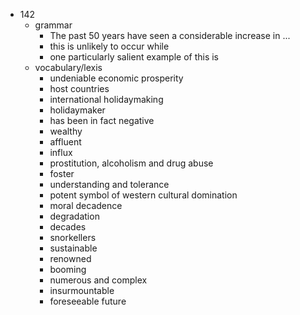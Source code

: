  - 142
    - grammar
        - The past 50 years have seen a considerable increase in ...
        - this is unlikely to occur while 
        - one particularly salient example of this is     
    - vocabulary/lexis
        - undeniable economic prosperity
        - host countries
        - international holidaymaking
        - holidaymaker
        - has been in fact negative
        - wealthy 
        - affluent
        - influx
        - prostitution, alcoholism and drug abuse
        - foster
        - understanding and tolerance
        - potent symbol of western cultural domination
        - moral decadence
        - degradation
        - decades
        - snorkellers
        - sustainable
        - renowned
        - booming
        - numerous and complex
        - insurmountable
        - foreseeable future